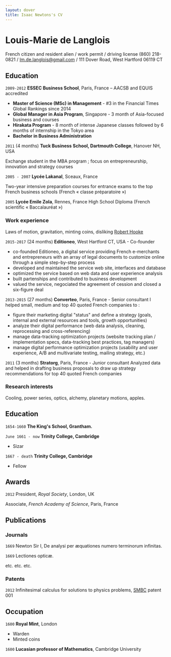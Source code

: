 ```yaml
---
layout: dover
title: Isaac Newtons's CV
---
```

# Louis-Marie de Langlois
French citizen and resident alien / work permit / driving license
(860) 218-0821 / lm.de.langlois@gmail.com / 111 Dover Road, West Hartford 06119 CT

## Education

`2009-2012`
__ESSEC Business School__, Paris, France – AACSB and EQUIS accredited
* __Master of Science (MSc) in Management__ - #3 in the Financial Times Global Rankings since 2014
* __Global Manager in Asia Program__, Singapore - 3 month of Asia-focused business and courses
* __Hirakata Program__ - 8 month of intense Japanese classes followed by 6 months of internship in the Tokyo area
* __Bachelor in Business Administration__

`2011` (4 months)
__Tuck Business School, Dartmouth College__, Hanover NH, USA

Exchange student in the MBA program ; focus on entrepreneurship, innovation and strategy courses

`2005 - 2007`
__Lycée Lakanal__, Sceaux, France

Two-year intensive preparation courses for entrance exams to the top French business schools (French « classe préparatoire »)

`2005`
__Lycée Emile Zola__, Rennes, France
High School Diploma (French scientific « Baccalauréat »)

### Work experience

Laws of motion, gravitation, minting coins, disliking [Robert Hooke](http://en.wikipedia.org/wiki/Robert_Hooke)

`2015-2017` (24 months)
__Editioneo__, West Hartford CT, USA - Co-founder
- co-founded Editioneo, a digital service providing French e-merchants and entrepreneurs with an array of legal documents to customize online through a simple step-by-step process
- developed and maintained the service web site, interfaces and database
- optimized the service based on web data and user experience analysis
- built partenships and contributed to business development
- valued the service, negociated the agreement of cession and closed a six-figure deal

`2013-2015` (27 months)
__Converteo__, Paris, France - Senior consultant
I helped small, medium and top 40 quoted French companies to :
- figure their marketing digital "status" and define a strategy (goals, internal and external resources and tools, growth opportunities)
- analyze their digital performance (web data analysis, cleaning, reprocessing and cross-referencing)
- manage data-tracking optimization projects (website tracking plan / implementation specs, data-tracking best practices, tag managers)
- manage digital performance optimization projects (usability and user experience, A/B and multivariate testing, mailing strategy, etc.)

`2011` (3 months)
__Stratorg__, Paris, France - Junior consultant
Analyzed data and helped in drafting business proposals to draw up strategy recommendations for top 40 quoted French companies

### Research interests

Cooling, power series, optics, alchemy, planetary motions, apples.


## Education

`1654-1660`
__The King's School, Grantham.__

`June 1661 - now`
__Trinity College, Cambridge__

- Sizar

`1667 - death`
__Trinity College, Cambridge__

- Fellow



## Awards

`2012`
President, *Royal Society*, London, UK

Associate, *French Academy of Science*, Paris, France



## Publications

<!-- A list is also available [online](http://scholar.google.co.uk/citations?user=LTOTl0YAAAAJ) -->

### Journals

`1669`
Newton Sir I, De analysi per æquationes numero terminorum infinitas. 

`1669`
Lectiones opticæ.

etc. etc. etc.

### Patents

`2012`
Infinitesimal calculus for solutions to physics problems, [SMBC](http://www.techdirt.com/articles/20121011/09312820678/if-patents-had-been-around-time-newton.shtml) patent 001


## Occupation

`1600`
__Royal Mint__, London

- Warden
- Minted coins

`1600`
__Lucasian professor of Mathematics__, Cambridge University



<!-- ### Footer

Last updated: May 2013 -->


